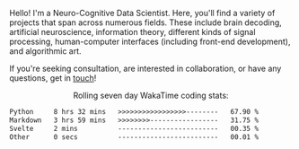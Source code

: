 Hello! I'm a Neuro-Cognitive Data Scientist. Here, you'll find a variety of projects that span across numerous fields. These include brain decoding, artificial neuroscience, information theory, different kinds of signal processing, human-computer interfaces (including front-end development), and algorithmic art. 

If you're seeking consultation, are interested in collaboration, or have any questions, get in <a href='mailto:desk@syrkis.com?subject=Getting%20in%20touch'>touch</a>!

<p align="center">Rolling seven day WakaTime coding stats:</p>
<!--START_SECTION:waka-->

```txt
Python     8 hrs 32 mins   >>>>>>>>>>>>>>>>>--------   67.90 %
Markdown   3 hrs 59 mins   >>>>>>>>-----------------   31.75 %
Svelte     2 mins          -------------------------   00.35 %
Other      0 secs          -------------------------   00.01 %
```

<!--END_SECTION:waka-->
